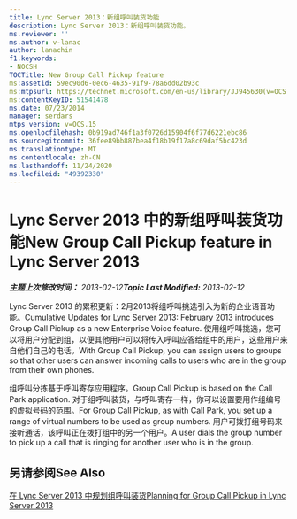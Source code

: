 ```yaml
---
title: Lync Server 2013：新组呼叫装货功能
description: Lync Server 2013：新组呼叫装货功能。
ms.reviewer: ''
ms.author: v-lanac
author: lanachin
f1.keywords:
- NOCSH
TOCTitle: New Group Call Pickup feature
ms:assetid: 59ec90d6-0ec6-4635-91f9-78a6dd02b93c
ms:mtpsurl: https://technet.microsoft.com/en-us/library/JJ945630(v=OCS.15)
ms:contentKeyID: 51541478
ms.date: 07/23/2014
manager: serdars
mtps_version: v=OCS.15
ms.openlocfilehash: 0b919ad746f1a3f0726d15904f6f77d6221ebc86
ms.sourcegitcommit: 36fee89bb887bea4f18b19f17a8c69daf5bc423d
ms.translationtype: MT
ms.contentlocale: zh-CN
ms.lasthandoff: 11/24/2020
ms.locfileid: "49392330"
---
```

# <a name="new-group-call-pickup-feature-in-lync-server-2013"></a><span data-ttu-id="1bbd5-103">Lync Server 2013 中的新组呼叫装货功能</span><span class="sxs-lookup"><span data-stu-id="1bbd5-103">New Group Call Pickup feature in Lync Server 2013</span></span>

<div data-xmlns="http://www.w3.org/1999/xhtml">

<div class="topic" data-xmlns="http://www.w3.org/1999/xhtml" data-msxsl="urn:schemas-microsoft-com:xslt" data-cs="https://msdn.microsoft.com/">

<div data-asp="https://msdn2.microsoft.com/asp">



</div>

<div id="mainSection">

<div id="mainBody"><span data-ttu-id="1bbd5-104">

<span> </span></span><span class="sxs-lookup"><span data-stu-id="1bbd5-104">

<span> </span></span></span>

<span data-ttu-id="1bbd5-105">_**主题上次修改时间：** 2013-02-12_</span><span class="sxs-lookup"><span data-stu-id="1bbd5-105">_**Topic Last Modified:** 2013-02-12_</span></span>

<span data-ttu-id="1bbd5-106">Lync Server 2013 的累积更新：2月2013将组呼叫挑选引入为新的企业语音功能。</span><span class="sxs-lookup"><span data-stu-id="1bbd5-106">Cumulative Updates for Lync Server 2013: February 2013 introduces Group Call Pickup as a new Enterprise Voice feature.</span></span> <span data-ttu-id="1bbd5-107">使用组呼叫挑选，您可以将用户分配到组，以便其他用户可以将传入呼叫应答给组中的用户，这些用户来自他们自己的电话。</span><span class="sxs-lookup"><span data-stu-id="1bbd5-107">With Group Call Pickup, you can assign users to groups so that other users can answer incoming calls to users who are in the group from their own phones.</span></span>

<span data-ttu-id="1bbd5-108">组呼叫分拣基于呼叫寄存应用程序。</span><span class="sxs-lookup"><span data-stu-id="1bbd5-108">Group Call Pickup is based on the Call Park application.</span></span> <span data-ttu-id="1bbd5-109">对于组呼叫装货，与呼叫寄存一样，你可以设置要用作组编号的虚拟号码的范围。</span><span class="sxs-lookup"><span data-stu-id="1bbd5-109">For Group Call Pickup, as with Call Park, you set up a range of virtual numbers to be used as group numbers.</span></span> <span data-ttu-id="1bbd5-110">用户可拨打组号码来接听通话，该呼叫正在拨打组中的另一个用户。</span><span class="sxs-lookup"><span data-stu-id="1bbd5-110">A user dials the group number to pick up a call that is ringing for another user who is in the group.</span></span>

<div>

## <a name="see-also"></a><span data-ttu-id="1bbd5-111">另请参阅</span><span class="sxs-lookup"><span data-stu-id="1bbd5-111">See Also</span></span>


[<span data-ttu-id="1bbd5-112">在 Lync Server 2013 中规划组呼叫装货</span><span class="sxs-lookup"><span data-stu-id="1bbd5-112">Planning for Group Call Pickup in Lync Server 2013</span></span>](lync-server-2013-planning-for-group-call-pickup.md)  
  

<span data-ttu-id="1bbd5-113"></div>

</div>

<span> </span>

</div>

</div>

</span><span class="sxs-lookup"><span data-stu-id="1bbd5-113"></div>

</div>

<span> </span>

</div>

</div>

</span></span></div>

